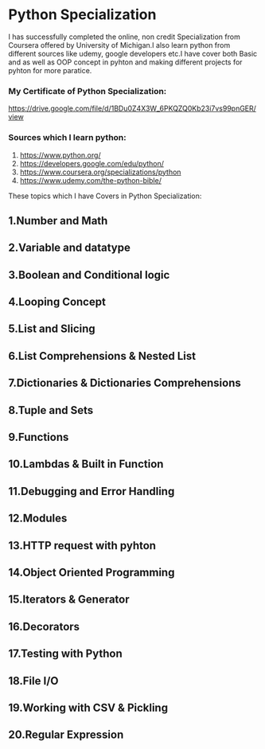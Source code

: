 # Python Specialization 
I has successfully completed the online, non credit Specialization from Coursera offered by University of Michigan.I also learn python from different sources like udemy, google developers etc.I have cover both Basic and as well as OOP concept in pyhton and making different projects for pyhton for more paratice.

### My Certificate of Python Specialization:
https://drive.google.com/file/d/1BDu0Z4X3W_6PKQZQ0Kb23i7vs99pnGER/view

### Sources which I learn python:
1.	https://www.python.org/
2.	https://developers.google.com/edu/python/
3.	https://www.coursera.org/specializations/python
4.	https://www.udemy.com/the-python-bible/

These topics which I have Covers in Python Specialization:
## 1.Number and Math
## 2.Variable and datatype
## 3.Boolean and Conditional logic
## 4.Looping Concept
## 5.List and Slicing
## 6.List Comprehensions & Nested List
## 7.Dictionaries & Dictionaries Comprehensions
## 8.Tuple and Sets
## 9.Functions
## 10.Lambdas & Built in Function
## 11.Debugging and Error Handling
## 12.Modules
## 13.HTTP request with pyhton
## 14.Object Oriented Programming
## 15.Iterators & Generator
## 16.Decorators
## 17.Testing with Python
## 18.File I/O
## 19.Working with CSV & Pickling
## 20.Regular Expression
